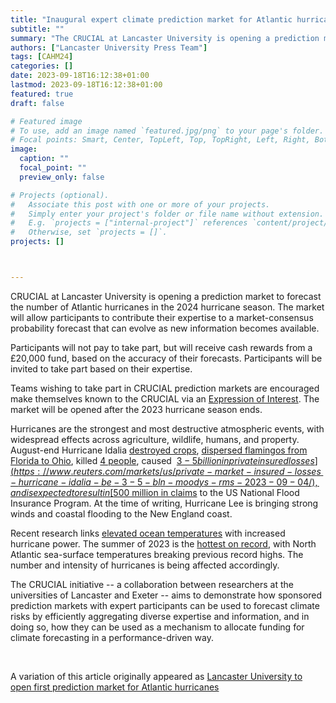 ```yaml
---
title: "Inaugural expert climate prediction market for Atlantic hurricanes"
subtitle: ""
summary: "The CRUCIAL at Lancaster University is opening a prediction market to forecast the number of Atlantic hurricanes in the 2024 hurricane season."
authors: ["Lancaster University Press Team"]
tags: [CAHM24]
categories: []
date: 2023-09-18T16:12:38+01:00
lastmod: 2023-09-18T16:12:38+01:00
featured: true
draft: false

# Featured image
# To use, add an image named `featured.jpg/png` to your page's folder.
# Focal points: Smart, Center, TopLeft, Top, TopRight, Left, Right, BottomLeft, Bottom, BottomRight.
image:
  caption: ""
  focal_point: ""
  preview_only: false

# Projects (optional).
#   Associate this post with one or more of your projects.
#   Simply enter your project's folder or file name without extension.
#   E.g. `projects = ["internal-project"]` references `content/project/deep-learning/index.md`.
#   Otherwise, set `projects = []`.
projects: []



---
```


CRUCIAL at Lancaster University is opening a prediction market to forecast the number of Atlantic hurricanes in the 2024 hurricane season. The market will allow participants to contribute their expertise to a market-consensus probability forecast that can evolve as new information becomes available.

Participants will not pay to take part, but will receive cash rewards from a £20,000 fund, based on the accuracy of their forecasts. Participants will be invited to take part based on their expertise.

Teams wishing to take part in CRUCIAL prediction markets are encouraged make themselves known to the CRUCIAL via an [Expression of Interest](https://www.crucialab.net/post/expression-of-interest/). The market will be opened after the 2023 hurricane season ends.

Hurricanes are the strongest and most destructive atmospheric events, with widespread effects across agriculture, wildlife, humans, and property. August-end Hurricane Idalia [destroyed crops](https://www.farmprogress.com/crops/idalia-hit-florida-georgia-agriculture), [dispersed flamingos from Florida to Ohio](https://www.independent.co.uk/climate-change/news/flamingos-hurricane-idalia-florida-ohio-b2407441.html), killed [4 people](https://www.independent.co.uk/news/florida-ap-hurricane-idalia-valdosta-georgia-b2407537.html), caused  [$3-5 billion in private insured losses](https://www.reuters.com/markets/us/private-market-insured-losses-hurricane-idalia-be-3-5-bln-moodys-rms-2023-09-04/), and is expected to result in [$500 million in claims](https://www.rms.com/newsroom/press-releases/press-detail/2023-09-04/moodys-rms-estimates-us3-billion-to-us5-billion-in-private-market-insured-losses-from-major-hurricane-idalia) to the US National Flood Insurance Program. At the time of writing, Hurricane Lee is bringing strong winds and coastal flooding to the New England coast. 

Recent research links [elevated ocean temperatures](https://phys.org/news/2021-03-precise-hurricane-power-ocean-temperature.html) with increased hurricane power. The summer of 2023 is the [hottest on record](https://climate.copernicus.eu/summer-2023-hottest-record#:~:text=North%20Atlantic%20sea%20surface%20temperatures,%C2%B0C%20on%2031st%20August.), with North Atlantic sea-surface temperatures breaking previous record highs. The number and intensity of hurricanes is being affected accordingly.

The CRUCIAL initiative -- a collaboration between researchers at the universities of Lancaster and Exeter -- aims to demonstrate how sponsored prediction markets with expert participants can be used to forecast climate risks by efficiently aggregating diverse expertise and information, and in doing so, how they can be used as a mechanism to allocate funding for climate forecasting in a performance-driven way.

<br>

A variation of this article originally appeared as [Lancaster University to open first prediction market for Atlantic hurricanes](https://www.lancaster.ac.uk/lums/news/lancaster-university-to-open-atlantic-hurricanes-expert-climate-prediction-market)

<br>
